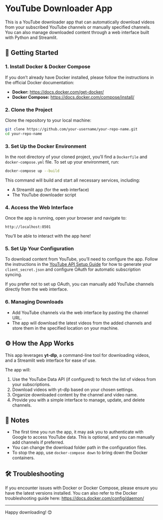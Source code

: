 
# YouTube Downloader App

This is a YouTube downloader app that can automatically download videos from your subscribed YouTube channels or manually specified channels. You can also manage downloaded content through a web interface built with Python and Streamlit.

## 🚀 Getting Started

### 1. Install Docker & Docker Compose

If you don’t already have Docker installed, please follow the instructions in the official Docker documentation:

- **Docker:** https://docs.docker.com/get-docker/
- **Docker Compose:** https://docs.docker.com/compose/install/

### 2. Clone the Project

Clone the repository to your local machine:

```bash
git clone https://github.com/your-username/your-repo-name.git
cd your-repo-name
```

### 3. Set Up the Docker Environment

In the root directory of your cloned project, you’ll find a `Dockerfile` and `docker-compose.yml` file. To set up your environment, run:

```bash
docker-compose up --build
```

This command will build and start all necessary services, including:

- A Streamlit app (for the web interface)
- The YouTube downloader script

### 4. Access the Web Interface

Once the app is running, open your browser and navigate to:

```
http://localhost:8501
```

You’ll be able to interact with the app here!

### 5. Set Up Your Configuration

To download content from YouTube, you’ll need to configure the app. Follow the instructions in the [YouTube API Setup Guide](./youtube-config-setup.md) for how to generate your `client_secret.json` and configure OAuth for automatic subscription syncing.

If you prefer not to set up OAuth, you can manually add YouTube channels directly from the web interface.

### 6. Managing Downloads

- Add YouTube channels via the web interface by pasting the channel URL.
- The app will download the latest videos from the added channels and store them in the specified location on your machine.

## ⚙️ How the App Works

This app leverages **yt-dlp**, a command-line tool for downloading videos, and a Streamlit web interface for ease of use.

The app will:
1. Use the YouTube Data API (if configured) to fetch the list of videos from your subscriptions.
2. Download videos with yt-dlp based on your chosen settings.
3. Organize downloaded content by the channel and video name.
4. Provide you with a simple interface to manage, update, and delete channels.

## 📝 Notes

- The first time you run the app, it may ask you to authenticate with Google to access YouTube data. This is optional, and you can manually add channels if preferred.
- You can change the download folder path in the configuration files.
- To stop the app, use `docker-compose down` to bring down the Docker containers.

## 🛠️ Troubleshooting

If you encounter issues with Docker or Docker Compose, please ensure you have the latest versions installed. You can also refer to the Docker troubleshooting guide here: https://docs.docker.com/config/daemon/

---

Happy downloading! 😊
